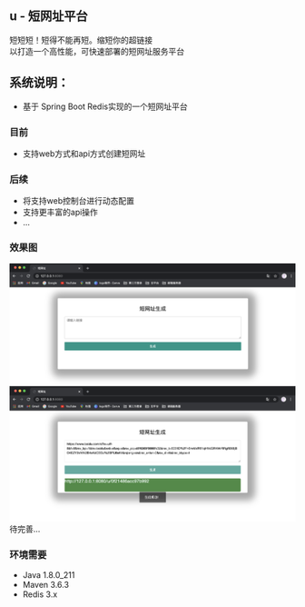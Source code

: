## u - 短网址平台
短短短！短得不能再短。缩短你的超链接<br>
以打造一个高性能，可快速部署的短网址服务平台

## 系统说明：
- 基于 Spring Boot Redis实现的一个短网址平台
### 目前
- 支持web方式和api方式创建短网址
### 后续
- 将支持web控制台进行动态配置
- 支持更丰富的api操作
- ...
### 效果图
![效果图1](/doc/demo_1.png)
![效果图2](/doc/demo_2.png)
  待完善...
###  环境需要
- Java 1.8.0_211
- Maven 3.6.3
- Redis  3.x




